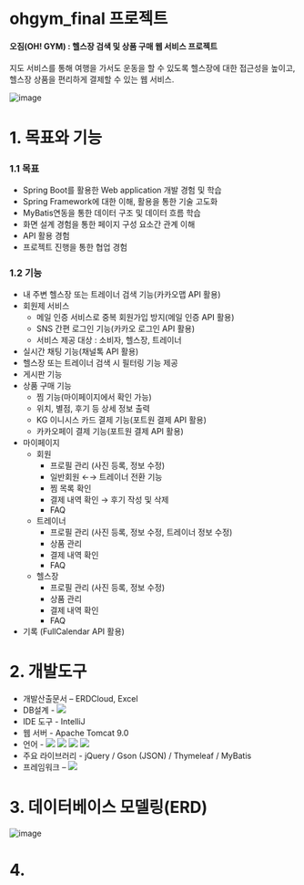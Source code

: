# ohgym_final 프로젝트

#### 오짐(OH! GYM) : 헬스장 검색 및 상품 구매 웹 서비스 프로젝트

지도 서비스를 통해 여행을 가서도 운동을 할 수 있도록 헬스장에 대한 접근성을 높이고,
헬스장 상품을 편리하게 결제할 수 있는 웹 서비스.

![image](https://github.com/qkrtiger/ohgym_final/assets/133315262/8ad317e9-9f16-4965-bb92-07c244c44294)

# 1. 목표와 기능
### 1.1 목표
- Spring Boot를 활용한 Web application 개발 경험 및 학습<br>
- Spring Framework에 대한 이해, 활용을 통한 기술 고도화<br>
- MyBatis연동을 통한 데이터 구조 및 데이터 흐름 학습<br>
- 화면 설계 경험을 통한 페이지 구성 요소간 관계 이해<br>
- API 활용 경험<br>
- 프로젝트 진행을 통한 협업 경험
### 1.2 기능
- 내 주변 헬스장 또는 트레이너 검색 기능(카카오맵 API 활용)
- 회원제 서비스
  - 메일 인증 서비스로 중복 회원가입 방지(메일 인증 API 활용)
  - SNS 간편 로그인 기능(카카오 로그인 API 활용)
  - 서비스 제공 대상 : 소비자, 헬스장, 트레이너
- 실시간 채팅 기능(채널톡 API 활용)
- 헬스장 또는 트레이너 검색 시 필터링 기능 제공
- 게시판 기능
- 상품 구매 기능
  - 찜 기능(마이페이지에서 확인 가능)
  - 위치, 별점, 후기 등 상세 정보 출력
  - KG 이니시스 카드 결제 기능(포트원 결제 API 활용)
  - 카카오페이 결제 기능(포트원 결제 API 활용)
- 마이페이지
  - 회원
    - 프로필 관리 (사진 등록, 정보 수정)
    - 일반회원 ←→ 트레이너 전환 기능
    - 찜 목록 확인
    - 결제 내역 확인 → 후기 작성 및 삭제
    - FAQ
  - 트레이너
    - 프로필 관리 (사진 등록, 정보 수정, 트레이너 정보 수정)
    - 상품 관리
    - 결제 내역 확인
    - FAQ
  - 헬스장
    - 프로필 관리 (사진 등록, 정보 수정)
    - 상품 관리
    - 결제 내역 확인
    - FAQ
- 기록 (FullCalendar API 활용)

# 2. 개발도구
- 개발산출문서 – ERDCloud, Excel<br>
- DB설계 - <img src="https://img.shields.io/badge/mysql-4479A1?style=for-the-badge&logo=mysql&logoColor=white"> 
- IDE 도구 - IntelliJ<br>
- 웹 서버 - Apache Tomcat 9.0<br>
- 언어 - <img src="https://img.shields.io/badge/java-007396?style=for-the-badge&logo=java&logoColor=white"> <img src="https://img.shields.io/badge/javascript-F7DF1E?style=for-the-badge&logo=javascript&logoColor=black"> <img src="https://img.shields.io/badge/html5-E34F26?style=for-the-badge&logo=html5&logoColor=white">  <img src="https://img.shields.io/badge/css-1572B6?style=for-the-badge&logo=css3&logoColor=white"> 
- 주요 라이브러리 - jQuery / Gson (JSON) / Thymeleaf / MyBatis<br>
- 프레임워크 – <img src="https://img.shields.io/badge/springboot-6DB33F?style=for-the-badge&logo=springboot&logoColor=white">

# 3. 데이터베이스 모델링(ERD)
![image](https://github.com/qkrtiger/ohgym_final/assets/133315262/51ff2059-50ac-4225-8c89-3242e367a1e0)

# 4. 
